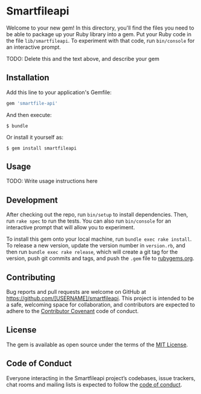 # Smartfileapi

Welcome to your new gem! In this directory, you'll find the files you need to be able to package up your Ruby library into a gem. Put your Ruby code in the file `lib/smartfileapi`. To experiment with that code, run `bin/console` for an interactive prompt.

TODO: Delete this and the text above, and describe your gem

## Installation

Add this line to your application's Gemfile:

```ruby
gem 'smartfile-api'
```

And then execute:

    $ bundle

Or install it yourself as:

    $ gem install smartfileapi

## Usage

TODO: Write usage instructions here

## Development

After checking out the repo, run `bin/setup` to install dependencies. Then, run `rake spec` to run the tests. You can also run `bin/console` for an interactive prompt that will allow you to experiment.

To install this gem onto your local machine, run `bundle exec rake install`. To release a new version, update the version number in `version.rb`, and then run `bundle exec rake release`, which will create a git tag for the version, push git commits and tags, and push the `.gem` file to [rubygems.org](https://rubygems.org).

## Contributing

Bug reports and pull requests are welcome on GitHub at https://github.com/[USERNAME]/smartfileapi. This project is intended to be a safe, welcoming space for collaboration, and contributors are expected to adhere to the [Contributor Covenant](http://contributor-covenant.org) code of conduct.

## License

The gem is available as open source under the terms of the [MIT License](http://opensource.org/licenses/MIT).

## Code of Conduct

Everyone interacting in the Smartfileapi project’s codebases, issue trackers, chat rooms and mailing lists is expected to follow the [code of conduct](https://github.com/[USERNAME]/smartfileapi/blob/master/CODE_OF_CONDUCT.md).
